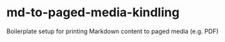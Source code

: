 # md-to-paged-media-kindling
Boilerplate setup for printing Markdown content to paged media (e.g. PDF)
